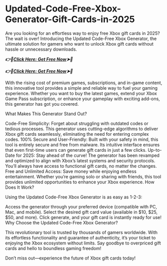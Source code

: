 # Updated-Code-Free-Xbox-Generator-Gift-Cards-in-2025
Are you looking for an effortless way to enjoy free Xbox gift cards in 2025? The wait is over! Introducing the Updated Code-Free Xbox Generator, the ultimate solution for gamers who want to unlock Xbox gift cards without hassle or unnecessary downloads.

***👉📲[Click Here: Get Free Now](https://offerzbolt.com/x2b4c3/)➤🔶***

***👉📲[Click Here: Get Free Now](https://offerzbolt.com/x2b4c3/)➤🔶***


With the rising cost of premium games, subscriptions, and in-game content, this innovative tool provides a simple and reliable way to fuel your gaming experience. Whether you want to buy the latest games, extend your Xbox Game Pass subscription, or enhance your gameplay with exciting add-ons, this generator has got you covered.

What Makes This Generator Stand Out?

Code-Free Simplicity: Forget about struggling with outdated codes or tedious processes. This generator uses cutting-edge algorithms to deliver Xbox gift cards seamlessly, eliminating the need for entering complex codes.
100% Secure and User-Friendly: Built with your safety in mind, this tool is entirely secure and free from malware. Its intuitive interface ensures that even first-time users can generate gift cards in just a few clicks.
Up-to-Date for 2025: Stay ahead of the curve! The generator has been revamped and optimized to align with Xbox’s latest systems and security protocols. You’ll always have access to functional gift cards, no matter the changes.
Free and Unlimited Access: Save money while enjoying endless entertainment. Whether you’re gaming solo or sharing with friends, this tool provides unlimited opportunities to enhance your Xbox experience.
How Does It Work?

Using the Updated Code-Free Xbox Generator is as easy as 1-2-3:

Access the generator through your preferred device (compatible with PC, Mac, and mobile).
Select the desired gift card value (available in $10, $25, $50, and more).
Click generate, and your gift card is instantly ready for use!
Why Choose the Updated Code-Free Xbox Generator?

This revolutionary tool is trusted by thousands of gamers worldwide. With its effortless functionality and guarantee of authenticity, it’s your ticket to enjoying the Xbox ecosystem without limits. Say goodbye to overpriced gift cards and hello to boundless gaming freedom!

Don’t miss out—experience the future of Xbox gift cards today!
